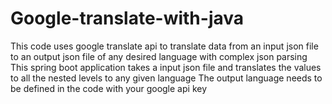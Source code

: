 # Google-translate-with-java
This code uses google translate api to translate data from an input json file to an output json file of any desired language with complex json parsing
This spring boot application takes a input json file and translates the values to all the nested levels to any given language
The output language needs to be defined in the code with your google api key
